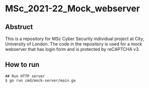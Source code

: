 # MSc_2021-22_Mock_webserver
## Abstruct
This is a repository for MSc Cyber Security individual project at City, University of London.
The code in the repository is used for a mock webserver that has login form and is protected by reCAPTCHA v3.

## How to run
```
## Run HTTP server
$ go run cmd/mock-server/main.go
```
